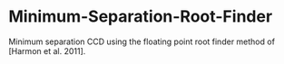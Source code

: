 # Minimum-Separation-Root-Finder

Minimum separation CCD using the floating point root finder method of [Harmon et al. 2011].
